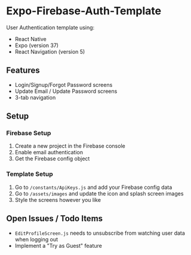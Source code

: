 # Expo-Firebase-Auth-Template
User Authentication template using:
* React Native
* Expo (version 37)
* React Navigation (version 5)

## Features
* Login/Signup/Forgot Password screens
* Update Email / Update Password screens
* 3-tab navigation

## Setup

### Firebase Setup
1. Create a new project in the Firebase console
2. Enable email authentication
3. Get the Firebase config object

### Template Setup
1. Go to `/constants/ApiKeys.js` and add your Firebase config data
2. Go to `/assets/images` and update the icon and splash screen images
3. Style the screens however you like

## Open Issues / Todo Items
* `EditProfileScreen.js` needs to unsubscribe from watching user data when logging out
* Implement a "Try as Guest" feature

